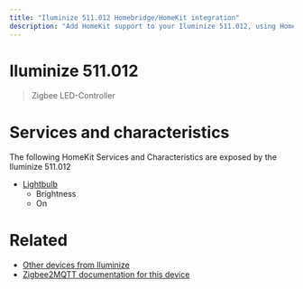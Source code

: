 ```yaml
---
title: "Iluminize 511.012 Homebridge/HomeKit integration"
description: "Add HomeKit support to your Iluminize 511.012, using Homebridge, Zigbee2MQTT and homebridge-z2m."
---
```

<!---
This file has been GENERATED using src/docgen/docgen.ts
DO NOT EDIT THIS FILE MANUALLY!
-->
# Iluminize 511.012
> Zigbee LED-Controller


# Services and characteristics
The following HomeKit Services and Characteristics are exposed by
the Iluminize 511.012

* [Lightbulb](../../light.md)
  * Brightness
  * On


# Related
* [Other devices from Iluminize](../index.md#iluminize)
* [Zigbee2MQTT documentation for this device](https://www.zigbee2mqtt.io/devices/511.012.html)